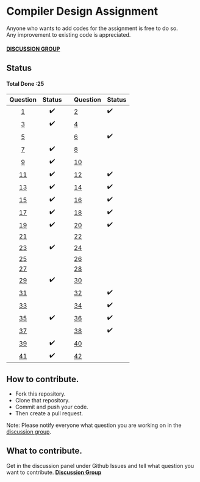# Compiler Design Assignment


Anyone who wants to add codes for the assignment is free to do so.<br>
Any improvement to existing code is appreciated.
#### [**DISCUSSION GROUP**](https://github.com/sdsubhajitdas/Compiler-Design-Assignment/issues/1)

## Status
#### Total Done :25
|Question  	|Status	|   	|Question	|Status	|
|:-:	|:-:	|---	|---	|---	|
|[1](1.c) 	|✔️		|		|[2](2.c) 	|✔️		|
|[3](3.c) 	|✔️		|		|[4](4.c) 	|		|
|[5](5.c) 	|		|		|[6](6.c) 	|✔️		|
|[7](7.c) 	|✔️		|		|[8](8.c) 	|		|
|[9](9.c) 	|✔️		|		|[10](10.c) 	|		|
|[11](11.c) 	|✔️		|		|[12](12.c) 	|✔️		|
|[13](13.c) 	|✔️		|		|[14](14.c) 	|✔️|
|[15](15.c) 	|✔️		|		|[16](16.c) 	|✔️		|
|[17](17.c) 	|✔️		|		|[18](18.c) 	|✔️		|
|[19](19.c) 	|✔️		|		|[20](20.c) 	|✔️		|
|[21](21.c) 	|		|		|[22](22.c) 	|		|
|[23](23.c) 	|✔️		|		|[24](24.c) 	|		|
|[25](25.c) 	|		|		|[26](26.c) 	|		|
|[27](27.c) 	|		|		|[28](28.c) 	|		|
|[29](29.c) 	|✔️		|		|[30](30.c) 	|		|
|[31](31.c) 	|		|		|[32](32.c) 	|✔️		|
|[33](33.c) 	|		|		|[34](34.c) 	|✔️		|
|[35](35.c) 	|✔️		|		|[36](36.c) 	|✔️		|
|[37](37.c) 	|		|		|[38](38.c) 	|✔️		|
|[39](39.c) 	|✔️		|		|[40](40.c) 	|		|
|[41](41.c) 	|✔️		|		|[42](42.c) 	|		|

## How to contribute.
 - Fork this repository.
 - Clone that repository.
 - Commit and push your code.
 - Then create a pull request.
 
Note: Please notify everyone what question you are working on in the [discussion group](https://github.com/sdsubhajitdas/Compiler-Design-Assignment/issues/1).

## What to contribute.
Get in the discussion panel under Github Issues and tell what question you want to contribute. [**Discussion Group**](https://github.com/sdsubhajitdas/Compiler-Design-Assignment/issues/1)
